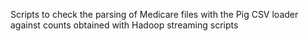 Scripts to check the parsing of Medicare files with the Pig CSV loader against 
counts obtained with Hadoop streaming scripts